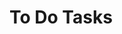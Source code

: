 # To Do Tasks

<!-- - Test user roles and abilities -->
<!-- - Test user casting attributes -->
<!-- - Test user profile features -->
<!-- - Refactor report generators -->
<!-- TODO:  Must perform tests -->
